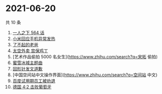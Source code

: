 # 2021-06-20

共 10 条

<!-- BEGIN -->
<!-- 最后更新时间 Sun Jun 20 2021 06:05:23 GMT+0800 (China Standard Time) -->

1. [一人之下 564 话](https://www.zhihu.com/search?q=一人之下)
2. [小米回应手机异常发热](https://www.zhihu.com/search?q=小米)
3. [了不起的老爸](https://www.zhihu.com/search?q=了不起的老爸)
4. [太空外卖 宫保鸡丁](https://www.zhihu.com/search?q=太空外卖)
5. [艺术作品偷拍 5000 名女生](https://www.zhihu.com/search?q=宋拓 偷拍)
6. [蜜雪冰城主题曲](https://www.zhihu.com/search?q=蜜雪冰城)
7. [回形针发文道歉](https://www.zhihu.com/search?q=回形针道歉)
8. [中国空间站中文操作界面](https://www.zhihu.com/search?q=空间站 中文)
9. [百度试用期员工被劝退](https://www.zhihu.com/search?q=百度员工被劝退)
10. [德国 4:2 击败葡萄牙](https://www.zhihu.com/search?q=德国队)

<!-- END -->
